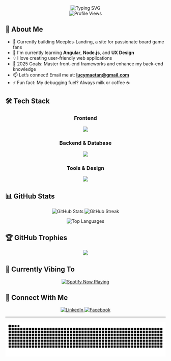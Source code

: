 <div align="center">
  <img src="https://readme-typing-svg.demolab.com?font=Fira+Code&weight=600&size=28&duration=3000&pause=800&color=2F81F7&center=true&vCenter=true&width=500&lines=I+need+sleep+😴;Maybe+just+5+more+minutes+⏰;Code+or+nap...?+🤔;Dreaming+of+coffee+☕💤" alt="Typing SVG" />
</div>


<div align="center">
  <img src="https://komarev.com/ghpvc/?username=lucenmae&label=Profile%20Views&color=2F81F7&style=flat" alt="Profile Views" />
</div>

## 🚀 About Me
- 🔭 Currently building Meeples-Landing, a site for passionate board game fans
- 🌱 I'm currently learning **Angular**, **Node.js**, and **UX Design**
- 💡 I love creating user-friendly web applications
- 🎯 2025 Goals: Master front-end frameworks and enhance my back-end knowledge
- 📫 Let’s connect! Email me at: **lucymaetan@gmail.com**
- ⚡ Fun fact: My debugging fuel? Always milk or coffee ☕

## 🛠️ Tech Stack
<div align="center">
  <h3>Frontend</h3>
  <img src="https://skillicons.dev/icons?i=html,css,sass,pug,js,ts,angular" />
  
  <h3>Backend & Database</h3>
  <img src="https://skillicons.dev/icons?i=nodejs,mongodb,express" />
  
  <h3>Tools & Design</h3>
  <img src="https://skillicons.dev/icons?i=git,github,vscode,figma,photoshop,illustrator" />
</div>

## 📊 GitHub Stats
<div align="center">
  <p>
    <img width="400" src="https://github-readme-stats.vercel.app/api?username=lucenmae&show_icons=true&theme=tokyonight&hide_border=true&bg_color=0D1117" alt="GitHub Stats" />
    <img width="400" src="https://github-readme-streak-stats.herokuapp.com/?user=lucenmae&theme=tokyonight&hide_border=true&background=0D1117" alt="GitHub Streak" />
  </p>
  <img width="325" src="https://github-readme-stats.vercel.app/api/top-langs/?username=lucenmae&theme=tokyonight&hide_border=true&bg_color=0D1117&layout=compact&langs_count=8" alt="Top Languages" />
</div>

## 🏆 GitHub Trophies
<div align="center">
  <img src="https://github-profile-trophy.vercel.app/?username=lucenmae&theme=tokyonight&no-frame=false&no-bg=false&margin-w=4&column=4" />
</div>

## 🎵 Currently Vibing To
<div align="center">
  <a href="https://spotify-github-profile.kittinanx.com/api/view?uid=31b6kxfdishsvs4dtnhjdhdwlmnq&redirect=true">
    <img src="https://spotify-github-profile.kittinanx.com/api/view?uid=31b6kxfdishsvs4dtnhjdhdwlmnq&cover_image=true&theme=novatorem&show_offline=true&background_color=2b2b2b&interchange=true&bar_color=dd301d&bar_color_cover=false" alt="Spotify Now Playing" />
  </a>
</div>

## 🤝 Connect With Me
<div align="center">
  <a href="https://linkedin.com/in/your-profile" target="_blank">
    <img src="https://img.shields.io/badge/LinkedIn-0077B5?style=for-the-badge&logo=linkedin&logoColor=white" alt="LinkedIn"/>
  </a>
  <a href="https://facebook.com/your-profile" target="_blank">
    <img src="https://img.shields.io/badge/Facebook-1877F2?style=for-the-badge&logo=facebook&logoColor=white" alt="Facebook"/>
  </a>
</div>



---
<div align="center">
  <picture>
    <source media="(prefers-color-scheme: dark)" srcset="https://raw.githubusercontent.com/lucenmae/lucenmae/output/github-contribution-grid-snake-dark.svg" />
    <source media="(prefers-color-scheme: light)" srcset="https://raw.githubusercontent.com/lucenmae/lucenmae/output/github-contribution-grid-snake.svg" />
    <img alt="github-snake" src="https://raw.githubusercontent.com/lucenmae/lucenmae/output/github-contribution-grid-snake.svg" />
  </picture>
</div>
